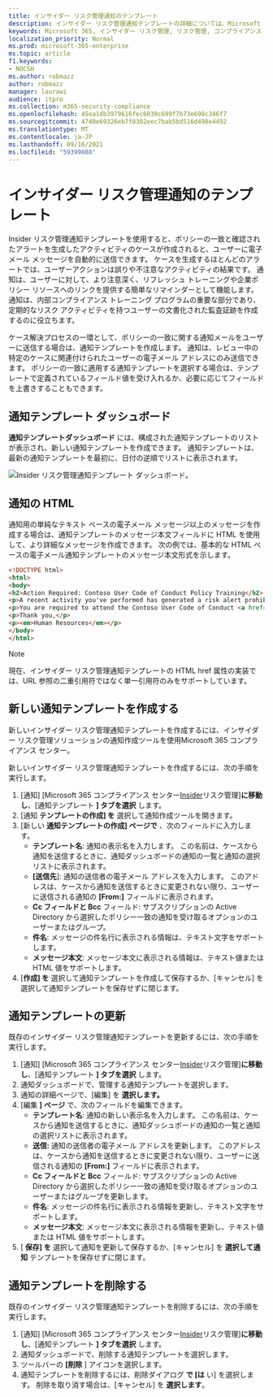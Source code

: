 ```yaml
---
title: インサイダー リスク管理通知のテンプレート
description: インサイダー リスク管理通知テンプレートの詳細については、Microsoft 365
keywords: Microsoft 365, インサイダー リスク管理, リスク管理, コンプライアンス
localization_priority: Normal
ms.prod: microsoft-365-enterprise
ms.topic: article
f1.keywords:
- NOCSH
ms.author: robmazz
author: robmazz
manager: laurawi
audience: itpro
ms.collection: m365-security-compliance
ms.openlocfilehash: 45ea1db3979616fec6039c699f7b73e698c346f7
ms.sourcegitcommit: 4740e69326eb7f8302eec7bab5bd516d498e4492
ms.translationtype: MT
ms.contentlocale: ja-JP
ms.lasthandoff: 09/16/2021
ms.locfileid: "59399888"
---
```

# <a name="insider-risk-management-notice-templates"></a>インサイダー リスク管理通知のテンプレート

Insider リスク管理通知テンプレートを使用すると、ポリシーの一致と確認されたアラートを生成したアクティビティのケースが作成されると、ユーザーに電子メール メッセージを自動的に送信できます。 ケースを生成するほとんどのアラートでは、ユーザーアクションは誤りや不注意なアクティビティの結果です。 通知は、ユーザーに対して、より注意深く、リフレッシュ トレーニングや企業ポリシー リソースへのリンクを提供する簡単なリマインダーとして機能します。 通知は、内部コンプライアンス トレーニング プログラムの重要な部分であり、定期的なリスク アクティビティを持つユーザーの文書化された監査証跡を作成するのに役立ちます。

ケース解決プロセスの一環として、ポリシーの一致に関する通知メールをユーザーに送信する場合は、通知テンプレートを作成します。 通知は、レビュー中の特定のケースに関連付けられたユーザーの電子メール アドレスにのみ送信できます。 ポリシーの一致に適用する通知テンプレートを選択する場合は、テンプレートで定義されているフィールド値を受け入れるか、必要に応じてフィールドを上書きすることもできます。

## <a name="notice-templates-dashboard"></a>通知テンプレート ダッシュボード

**通知テンプレートダッシュボード** には、構成された通知テンプレートのリストが表示され、新しい通知テンプレートを作成できます。 通知テンプレートは、最新の通知テンプレートを最初に、日付の逆順でリストに表示されます。

![Insider リスク管理通知テンプレート ダッシュボード。](../media/insider-risk-notices-dashboard.png)

## <a name="html-for-notices"></a>通知の HTML

通知用の単純なテキスト ベースの電子メール メッセージ以上のメッセージを作成する場合は、通知テンプレートのメッセージ本文フィールドに HTML を使用して、より詳細なメッセージを作成できます。 次の例では、基本的な HTML ベースの電子メール通知テンプレートのメッセージ本文形式を示します。

```HTML
<!DOCTYPE html>
<html>
<body>
<h2>Action Required: Contoso User Code of Conduct Policy Training</h2>
<p>A recent activity you've performed has generated a risk alert prohibited by the Contoso User <a href='https://www.contoso.com'>Code of Conduct Policy</a>.</p>
<p>You are required to attend the Contoso User Code of Conduct <a href='https://www.contoso.com'>training</a> within the next 14 days. Please contact <a href='mailto:hr@contoso.com'>Human Resources</a> with any questions about this training request.</p>
<p>Thank you,</p>
<p><em>Human Resources</em></p>
</body>
</html>
```

> [!NOTE]
> 現在、インサイダー リスク管理通知テンプレートの HTML href 属性の実装では、URL 参照の二重引用符ではなく単一引用符のみをサポートしています。

## <a name="create-a-new-notice-template"></a>新しい通知テンプレートを作成する

新しいインサイダー リスク管理通知テンプレートを作成するには、インサイダー リスク管理ソリューションの通知作成ツールを使用Microsoft 365 コンプライアンス センター。

新しいインサイダー リスク管理通知テンプレートを作成するには、次の手順を実行します。

1. [通知] [Microsoft 365 コンプライアンス センター[Insider](https://compliance.microsoft.com)リスク管理]**に移動し**、[通知テンプレート **] タブを選択** します。
2. [通知 **テンプレートの作成] を** 選択して通知作成ツールを開きます。
3. [新しい **通知テンプレートの作成] ページで** 、次のフィールドに入力します。
    - **テンプレート名**: 通知の表示名を入力します。 この名前は、ケースから通知を送信するときに、通知ダッシュボードの通知の一覧と通知の選択リストに表示されます。
    - **[送信先**]: 通知の送信者の電子メール アドレスを入力します。 このアドレスは、ケースから通知を送信するときに変更されない限り、ユーザーに送信される通知の **[From:]** フィールドに表示されます。
    - **Cc フィールドと Bcc** フィールド: サブスクリプションの Active Directory から選択したポリシー一致の通知を受け取るオプションのユーザーまたはグループ。
    - **件名**: メッセージの件名行に表示される情報は、テキスト文字をサポートします。
    - **メッセージ本文**: メッセージ本文に表示される情報は、テキスト値または HTML 値をサポートします。
4. [**作成] を** 選択して通知テンプレートを作成して保存するか、[キャンセル] を選択して通知テンプレートを保存せずに閉じます。

## <a name="update-a-notice-template"></a>通知テンプレートの更新

既存のインサイダー リスク管理通知テンプレートを更新するには、次の手順を実行します。

1. [通知] [Microsoft 365 コンプライアンス センター[Insider](https://compliance.microsoft.com)リスク管理]**に移動し**、[通知テンプレート **] タブを選択** します。
2. 通知ダッシュボードで、管理する通知テンプレートを選択します。
3. 通知の詳細ページで、[編集] を **選択します。**
4. [編集 **] ページ** で、次のフィールドを編集できます。
    - **テンプレート名**: 通知の新しい表示名を入力します。 この名前は、ケースから通知を送信するときに、通知ダッシュボードの通知の一覧と通知の選択リストに表示されます。
    - **送信:** 通知の送信者の電子メール アドレスを更新します。 このアドレスは、ケースから通知を送信するときに変更されない限り、ユーザーに送信される通知の **[From:]** フィールドに表示されます。
    - **Cc フィールドと Bcc** フィールド: サブスクリプションの Active Directory から選択したポリシー一致の通知を受け取るオプションのユーザーまたはグループを更新します。
    - **件名**: メッセージの件名行に表示される情報を更新し、テキスト文字をサポートします。
    - **メッセージ本文**: メッセージ本文に表示される情報を更新し、テキスト値または HTML 値をサポートします。
5. [ **保存] を** 選択して通知を更新して保存するか、[キャンセル] を **選択して通知** テンプレートを保存せずに閉じます。

## <a name="delete-a-notice-template"></a>通知テンプレートを削除する

既存のインサイダー リスク管理通知テンプレートを削除するには、次の手順を実行します。

1. [通知] [Microsoft 365 コンプライアンス センター[Insider](https://compliance.microsoft.com)リスク管理]**に移動し**、[通知テンプレート **] タブを選択** します。
2. 通知ダッシュボードで、削除する通知テンプレートを選択します。
3. ツールバーの **[削除** ] アイコンを選択します。
4. 通知テンプレートを削除するには、削除ダイアログ **で [は** い] を選択します。 削除を取り消す場合は、[キャンセル] を **選択します**。
